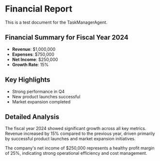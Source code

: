 # Financial Report

This is a test document for the TaskManagerAgent.

## Financial Summary for Fiscal Year 2024

- **Revenue**: $1,000,000
- **Expenses**: $750,000
- **Net Income**: $250,000
- **Growth Rate**: 15%

## Key Highlights

- Strong performance in Q4
- New product launches successful
- Market expansion completed

## Detailed Analysis

The fiscal year 2024 showed significant growth across all key metrics. Revenue increased by 15% compared to the previous year, driven primarily by successful product launches and market expansion initiatives.

The company's net income of $250,000 represents a healthy profit margin of 25%, indicating strong operational efficiency and cost management.
